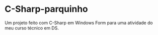 # C-Sharp-parquinho
Um projeto feito com C-Sharp em Windows Form para uma atividade do meu curso técnico em DS.
